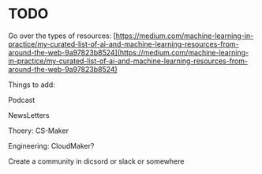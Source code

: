 # TODO

Go over the types of resources: [https://medium.com/machine-learning-in-practice/my-curated-list-of-ai-and-machine-learning-resources-from-around-the-web-9a97823b8524](https://medium.com/machine-learning-in-practice/my-curated-list-of-ai-and-machine-learning-resources-from-around-the-web-9a97823b8524)



Things to add:

Podcast

NewsLetters



Thoery: CS-Maker

Engineering: CloudMaker?



Create a community in dicsord or slack  or somewhere

